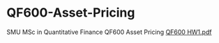 # QF600-Asset-Pricing
SMU MSc in Quantitative Finance QF600 Asset Pricing
[QF600 HW1.pdf](https://github.com/gabrielwoon/QF600-Asset-Pricing/files/7154757/QF600.HW1.pdf)
